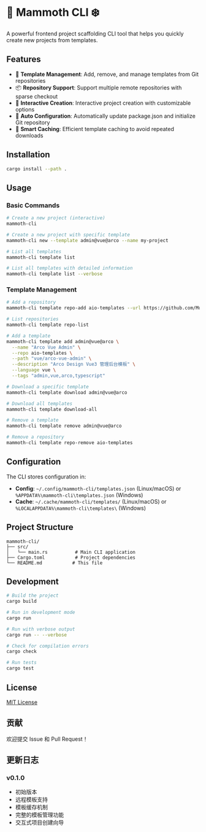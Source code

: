# 🦣 Mammoth CLI ❄️

A powerful frontend project scaffolding CLI tool that helps you quickly create new projects from templates.

## Features

- 🚀 **Template Management**: Add, remove, and manage templates from Git repositories
- 📦 **Repository Support**: Support multiple remote repositories with sparse checkout
- 🎨 **Interactive Creation**: Interactive project creation with customizable options
- 🔧 **Auto Configuration**: Automatically update package.json and initialize Git repository
- 💾 **Smart Caching**: Efficient template caching to avoid repeated downloads

## Installation

```bash
cargo install --path .
```

## Usage

### Basic Commands

```bash
# Create a new project (interactive)
mammoth-cli

# Create a new project with specific template
mammoth-cli new --template admin@vue@arco --name my-project

# List all templates
mammoth-cli template list

# List all templates with detailed information
mammoth-cli template list --verbose
```

### Template Management

```bash
# Add a repository
mammoth-cli template repo-add aio-templates --url https://github.com/Mulander-J/aio-templates --branch main

# List repositories
mammoth-cli template repo-list

# Add a template
mammoth-cli template add admin@vue@arco \
  --name "Arco Vue Admin" \
  --repo aio-templates \
  --path "vue/arco-vue-admin" \
  --description "Arco Design Vue3 管理后台模板" \
  --language vue \
  --tags "admin,vue,arco,typescript"

# Download a specific template
mammoth-cli template download admin@vue@arco

# Download all templates
mammoth-cli template download-all

# Remove a template
mammoth-cli template remove admin@vue@arco

# Remove a repository
mammoth-cli template repo-remove aio-templates
```

## Configuration

The CLI stores configuration in:
- **Config**: `~/.config/mammoth-cli/templates.json` (Linux/macOS) or `%APPDATA%\mammoth-cli\templates.json` (Windows)
- **Cache**: `~/.cache/mammoth-cli/templates/` (Linux/macOS) or `%LOCALAPPDATA%\mammoth-cli\templates\` (Windows)

## Project Structure

```
mammoth-cli/
├── src/
│   └── main.rs          # Main CLI application
├── Cargo.toml           # Project dependencies
└── README.md           # This file
```

## Development

```bash
# Build the project
cargo build

# Run in development mode
cargo run

# Run with verbose output
cargo run -- --verbose

# Check for compilation errors
cargo check

# Run tests
cargo test
```

## License

[MIT License](./LICENSE)

## 贡献

欢迎提交 Issue 和 Pull Request！

## 更新日志

### v0.1.0

- 初始版本
- 远程模板支持
- 模板缓存机制
- 完整的模板管理功能
- 交互式项目创建向导
